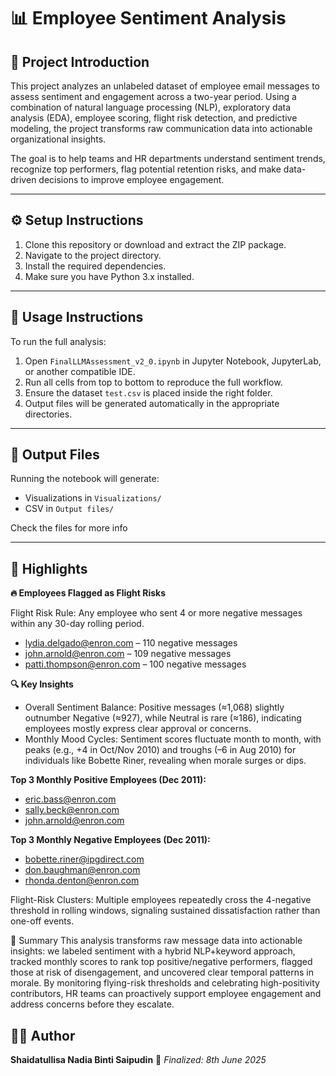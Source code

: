 # 📊 Employee Sentiment Analysis

## 🚀 Project Introduction

This project analyzes an unlabeled dataset of employee email messages to assess sentiment and engagement across a two-year period. Using a combination of natural language processing (NLP), exploratory data analysis (EDA), employee scoring, flight risk detection, and predictive modeling, the project transforms raw communication data into actionable organizational insights.

The goal is to help teams and HR departments understand sentiment trends, recognize top performers, flag potential retention risks, and make data-driven decisions to improve employee engagement.

---

## ⚙️ Setup Instructions

1. Clone this repository or download and extract the ZIP package.
2. Navigate to the project directory.
3. Install the required dependencies.
4. Make sure you have Python 3.x installed.

---

## 📝 Usage Instructions

To run the full analysis:

1. Open `FinalLLMAssessment_v2_0.ipynb` in Jupyter Notebook, JupyterLab, or another compatible IDE.
2. Run all cells from top to bottom to reproduce the full workflow.
3. Ensure the dataset `test.csv` is placed inside the right folder.
4. Output files will be generated automatically in the appropriate directories.

---

## 📂 Output Files

Running the notebook will generate:

* Visualizations in `Visualizations/`
* CSV in `Output files/`

Check the files for more info

---

## 🌟 Highlights

**🔥 Employees Flagged as Flight Risks**

Flight Risk Rule: Any employee who sent 4 or more negative messages within any 30-day rolling period.
* lydia.delgado@enron.com – 110 negative messages
* john.arnold@enron.com – 109 negative messages
* patti.thompson@enron.com – 100 negative messages

**🔍 Key Insights**

* Overall Sentiment Balance: Positive messages (≈1,068) slightly outnumber Negative (≈927), while Neutral is rare (≈186), indicating employees mostly express clear approval or concerns.
* Monthly Mood Cycles: Sentiment scores fluctuate month to month, with peaks (e.g., +4 in Oct/Nov 2010) and troughs (–6 in Aug 2010) for individuals like Bobette Riner, revealing when morale surges or dips.

**Top 3 Monthly Positive Employees (Dec 2011):**

* eric.bass@enron.com 
* sally.beck@enron.com 
* john.arnold@enron.com 

**Top 3 Monthly Negative Employees (Dec 2011):**

* bobette.riner@ipgdirect.com 
* don.baughman@enron.com 
* rhonda.denton@enron.com 

Flight-Risk Clusters: Multiple employees repeatedly cross the 4-negative threshold in rolling windows, signaling sustained dissatisfaction rather than one-off events.

📌 Summary
This analysis transforms raw message data into actionable insights: we labeled sentiment with a hybrid NLP+keyword approach, tracked monthly scores to rank top positive/negative performers, flagged those at risk of disengagement, and uncovered clear temporal patterns in morale. By monitoring flying-risk thresholds and celebrating high-positivity contributors, HR teams can proactively support employee engagement and address concerns before they escalate.

## 👩‍💻 Author

**Shaidatullisa Nadia Binti Saipudin**
📅 *Finalized: 8th June 2025*
